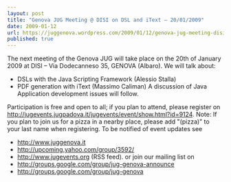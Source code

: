 ```yaml
---
layout: post
title: "Genova JUG Meeting @ DISI on DSL and iText – 20/01/2009"
date: 2009-01-12
url: https://juggenova.wordpress.com/2009/01/12/genova-jug-meeting-disi-on-dsl-and-itext-20012009/
published: true 
---
```


The next meeting of the Genova JUG will take place on the 20th of January 2009 at DISI – Via Dodecanneso 35, GENOVA (Albaro). We will talk about: 

* DSLs with the Java Scripting Framework (Alessio Stalla) 
* PDF generation with iText (Massimo Caliman) A discussion of Java Application development issues will follow. 

Participation is free and open to all; if you plan to attend, please register on http://jugevents.jugpadova.it/jugevents/event/show.html?id=9124. Note: If you plan to join us for a pizza in a nearby place, please add "(pizza)" to your last name when registering. To be notified of event updates see 
* http://www.juggenova.it 
* http://upcoming.yahoo.com/group/3592/ 
* http://www.jugevents.org (RSS feed). 
or join our mailing list on 
* http://groups.google.com/group/jug-genova-announce 
* http://groups.google.com/group/jug-genova 
